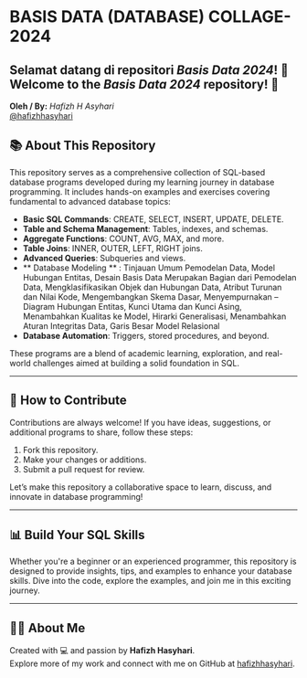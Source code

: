 # **BASIS DATA (DATABASE) COLLAGE-2024**

**Selamat datang di repositori *Basis Data 2024*! 🎉**  
**Welcome to the *Basis Data 2024* repository! 🎉**
---
**Oleh / By:** *Hafizh H Asyhari*  
[@hafizhhasyhari](#)  
## 📚 About This Repository  

This repository serves as a comprehensive collection of SQL-based database programs developed during my learning journey in database programming. It includes hands-on examples and exercises covering fundamental to advanced database topics:  

- **Basic SQL Commands**: CREATE, SELECT, INSERT, UPDATE, DELETE.  
- **Table and Schema Management**: Tables, indexes, and schemas.  
- **Aggregate Functions**: COUNT, AVG, MAX, and more.  
- **Table Joins**: INNER, OUTER, LEFT, RIGHT joins.  
- **Advanced Queries**: Subqueries and views.
- ** Database Modeling ** : Tinjauan Umum Pemodelan Data, Model Hubungan Entitas, Desain Basis Data Merupakan Bagian dari Pemodelan Data, Mengklasifikasikan Objek dan Hubungan Data, Atribut Turunan dan Nilai Kode, Mengembangkan Skema Dasar, Menyempurnakan – Diagram Hubungan Entitas, Kunci Utama dan Kunci Asing, Menambahkan Kualitas ke Model, Hirarki Generalisasi, Menambahkan Aturan Integritas Data, Garis Besar Model Relasional
- **Database Automation**: Triggers, stored procedures, and beyond.  

These programs are a blend of academic learning, exploration, and real-world challenges aimed at building a solid foundation in SQL.

---

## 🤝 How to Contribute  

Contributions are always welcome! If you have ideas, suggestions, or additional programs to share, follow these steps:  

1. Fork this repository.  
2. Make your changes or additions.  
3. Submit a pull request for review.  

Let’s make this repository a collaborative space to learn, discuss, and innovate in database programming!  

---

## 📊 Build Your SQL Skills  

Whether you're a beginner or an experienced programmer, this repository is designed to provide insights, tips, and examples to enhance your database skills. Dive into the code, explore the examples, and join me in this exciting journey.  

---

## 👨‍💻 About Me  

Created with 💻 and passion by **Hafizh Hasyhari**.  
Explore more of my work and connect with me on GitHub at [hafizhhasyhari](https://github.com/hafizhhasyhari).  
